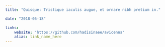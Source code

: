 ```yaml
---
title: "Quisque: Tristique iaculis augue, et ornare nibh pretium in."

date: "2018-05-18"

links:
    website: 'https://github.com/hadisinaee/avicenna'
    alias: link_name_here
---
```


